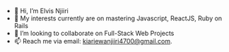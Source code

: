 - 👋 Hi, I’m Elvis Njiiri
- 👀 My interests currently are on mastering Javascript, ReactJS, Ruby on Rails
- 💞️ I’m looking to collaborate on Full-Stack Web Projects
- 📫 Reach me via email: kiariewanjiiri4700@gmail.com.

<!---
NEKiarie/NEKiarie is a ✨ special ✨ repository because its `README.md` (this file) appears on your GitHub profile.
You can click the Preview link to take a look at your changes.
--->

